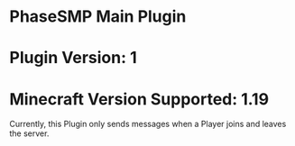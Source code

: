 # PhaseSMP Main Plugin
# Plugin Version: 1
# Minecraft Version Supported: 1.19
Currently, this Plugin only sends messages when a Player joins and leaves the server.
